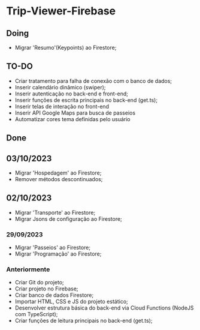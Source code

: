 # Trip-Viewer-Firebase

## Doing
- Migrar 'Resumo'(Keypoints) ao Firestore;

## TO-DO
- Criar tratamento para falha de conexão com o banco de dados;
- Inserir calendário dinâmico (swiper);
- Inserir autenticação no back-end e front-end;
- Inserir funções de escrita principais no back-end (get.ts);
- Inserir telas de interação no front-end
- Inserir API Google Maps para busca de passeios
- Automatizar cores tema definidas pelo usuário

## Done

## 03/10/2023
- Migrar 'Hospedagem' ao Firestore;
- Remover métodos descontinuados;

## 02/10/2023
- Migrar 'Transporte' ao Firestore;
- Migrar Jsons de configuração ao Firestore;

### 29/09/2023
- Migrar 'Passeios' ao Firestore;
- Migrar 'Programação' ao Firestore;

### Anteriormente
- Criar Git do projeto;
- Criar projeto no Firebase;
- Criar banco de dados Firestore;
- Importar HTML, CSS e JS do projeto estático;
- Desenvolver estrutura básica do back-end via Cloud Functions (NodeJS com TypeScript);
- Criar funções de leitura principais no back-end (get.ts);